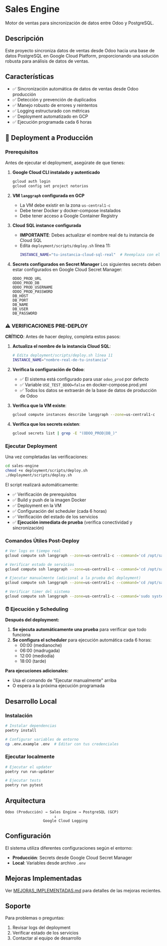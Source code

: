 # Sales Engine

Motor de ventas para sincronización de datos entre Odoo y PostgreSQL.

## Descripción

Este proyecto sincroniza datos de ventas desde Odoo hacia una base de datos PostgreSQL en Google Cloud Platform, proporcionando una solución robusta para análisis de datos de ventas.

## Características

- ✅ Sincronización automática de datos de ventas desde Odoo producción
- ✅ Detección y prevención de duplicados
- ✅ Manejo robusto de errores y reintentos
- ✅ Logging estructurado con métricas
- ✅ Deployment automatizado en GCP
- ✅ Ejecución programada cada 6 horas

## 🚀 Deployment a Producción

### Prerequisitos

Antes de ejecutar el deployment, asegúrate de que tienes:

1. **Google Cloud CLI instalado y autenticado**
   ```bash
   gcloud auth login
   gcloud config set project notorios
   ```

2. **VM `langgraph` configurada en GCP**
   - La VM debe existir en la zona `us-central1-c`
   - Debe tener Docker y docker-compose instalados
   - Debe tener acceso a Google Container Registry

3. **Cloud SQL instance configurada**
   - **IMPORTANTE**: Debes actualizar el nombre real de tu instancia de Cloud SQL
   - Edita `deployment/scripts/deploy.sh` línea 11:
     ```bash
     INSTANCE_NAME="tu-instancia-cloud-sql-real"  # Reemplaza con el nombre real
     ```

4. **Secrets configurados en Secret Manager**
   Los siguientes secrets deben estar configurados en Google Cloud Secret Manager:
   ```
   ODOO_PROD_URL
   ODOO_PROD_DB
   ODOO_PROD_USERNAME
   ODOO_PROD_PASSWORD
   DB_HOST
   DB_PORT
   DB_NAME
   DB_USER
   DB_PASSWORD
   ```

### ⚠️ VERIFICACIONES PRE-DEPLOY

**CRÍTICO**: Antes de hacer deploy, completa estos pasos:

1. **Actualiza el nombre de la instancia Cloud SQL**:
   ```bash
   # Edita deployment/scripts/deploy.sh línea 11
   INSTANCE_NAME="nombre-real-de-tu-instancia"
   ```

2. **Verifica la configuración de Odoo**:
   - ✅ El sistema está configurado para usar `odoo_prod` por defecto
   - ✅ Variable `USE_TEST_ODOO=false` en docker-compose.prod.yml
   - ✅ Todos los datos se extraerán de la base de datos de producción de Odoo

3. **Verifica que la VM existe**:
   ```bash
   gcloud compute instances describe langgraph --zone=us-central1-c
   ```

4. **Verifica que los secrets existen**:
   ```bash
   gcloud secrets list | grep -E "(ODOO_PROD|DB_)"
   ```

### Ejecutar Deployment

Una vez completadas las verificaciones:

```bash
cd sales-engine
chmod +x deployment/scripts/deploy.sh
./deployment/scripts/deploy.sh
```

El script realizará automáticamente:
- ✅ Verificación de prerequisitos
- ✅ Build y push de la imagen Docker
- ✅ Deployment en la VM
- ✅ Configuración del scheduler (cada 6 horas)
- ✅ Verificación del estado de los servicios
- ✅ **Ejecución inmediata de prueba** (verifica conectividad y sincronización)

### Comandos Útiles Post-Deploy

```bash
# Ver logs en tiempo real
gcloud compute ssh langgraph --zone=us-central1-c --command='cd /opt/sales-engine && docker-compose -f docker-compose.prod.yml logs -f'

# Verificar estado de servicios
gcloud compute ssh langgraph --zone=us-central1-c --command='cd /opt/sales-engine && docker-compose -f docker-compose.prod.yml ps'

# Ejecutar manualmente (adicional a la prueba del deployment)
gcloud compute ssh langgraph --zone=us-central1-c --command='cd /opt/sales-engine && docker-compose -f docker-compose.prod.yml run --rm sales-engine'

# Verificar timer del sistema
gcloud compute ssh langgraph --zone=us-central1-c --command='sudo systemctl status sales-engine.timer'
```

### ⏰ Ejecución y Scheduling

**Después del deployment:**
1. **Se ejecuta automáticamente una prueba** para verificar que todo funciona
2. **Se configura el scheduler** para ejecución automática cada 6 horas:
   - 00:00 (medianoche)
   - 06:00 (madrugada) 
   - 12:00 (mediodía)
   - 18:00 (tarde)

**Para ejecuciones adicionales:**
- Usa el comando de "Ejecutar manualmente" arriba
- O espera a la próxima ejecución programada

## Desarrollo Local

### Instalación

```bash
# Instalar dependencias
poetry install

# Configurar variables de entorno
cp .env.example .env  # Editar con tus credenciales
```

### Ejecutar localmente

```bash
# Ejecutar el updater
poetry run run-updater

# Ejecutar tests
poetry run pytest
```

## Arquitectura

```
Odoo (Producción) → Sales Engine → PostgreSQL (GCP)
                      ↓
                 Google Cloud Logging
```

## Configuración

El sistema utiliza diferentes configuraciones según el entorno:

- **Producción**: Secrets desde Google Cloud Secret Manager
- **Local**: Variables desde archivo `.env`

## Mejoras Implementadas

Ver [MEJORAS_IMPLEMENTADAS.md](MEJORAS_IMPLEMENTADAS.md) para detalles de las mejoras recientes.

## Soporte

Para problemas o preguntas:
1. Revisar logs del deployment
2. Verificar estado de los servicios
3. Contactar al equipo de desarrollo
